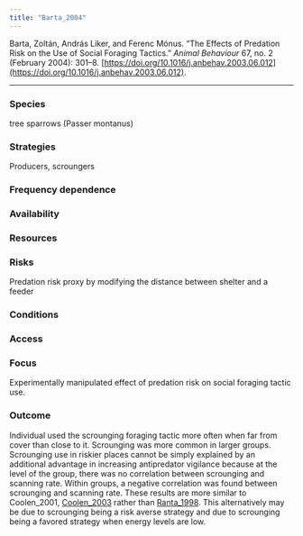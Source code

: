 ```yaml
---
title: "Barta_2004"
---
```


Barta, Zoltán, András Liker, and Ferenc Mónus. “The Effects of Predation Risk on the Use of Social Foraging Tactics.” _Animal Behaviour_ 67, no. 2 (February 2004): 301–8. [https://doi.org/10.1016/j.anbehav.2003.06.012](https://doi.org/10.1016/j.anbehav.2003.06.012).

---

### Species
tree sparrows (Passer montanus)

### Strategies
Producers, scroungers

### Frequency dependence

### Availability

### Resources

### Risks
Predation risk proxy by modifying the distance between shelter and a feeder

### Conditions

### Access

### Focus
Experimentally manipulated effect of predation risk on social foraging tactic use. 

### Outcome
Individual used the scrounging foraging tactic more often when far from cover than close to it. Scrounging was more common in larger groups. Scrounging use in riskier places cannot be simply explained by an additional advantage in increasing antipredator vigilance because at the level of the group, there was no correlation between scrounging and scanning rate. Within groups, a negative correlation was found between scrounging and scanning rate. These results are more similar to Coolen_2001, [Coolen_2003](Coolen_2003.md) rather than [Ranta_1998](Ranta_1998.md). This alternatively may be due to scrounging being a risk averse strategy and due to scrounging being a favored strategy when energy levels are low. 


